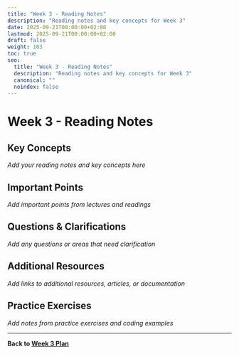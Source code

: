 ```yaml
---
title: "Week 3 - Reading Notes"
description: "Reading notes and key concepts for Week 3"
date: 2025-09-21T00:00:00+02:00
lastmod: 2025-09-21T00:00:00+02:00
draft: false
weight: 103
toc: true
seo:
  title: "Week 3 - Reading Notes"
  description: "Reading notes and key concepts for Week 3"
  canonical: ""
  noindex: false
---
```


# Week 3 - Reading Notes

## Key Concepts

*Add your reading notes and key concepts here*

## Important Points

*Add important points from lectures and readings*

## Questions & Clarifications

*Add any questions or areas that need clarification*

## Additional Resources

*Add links to additional resources, articles, or documentation*

## Practice Exercises

*Add notes from practice exercises and coding examples*

---

**Back to [Week 3 Plan](w3/)**
